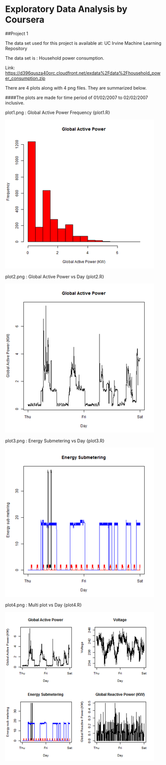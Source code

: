# Exploratory Data Analysis by Coursera 
##Project 1

The data set used for this project is available at: UC Irvine Machine Learning Repository 
 
The data set is : Household power consumption.
 
Link: https://d396qusza40orc.cloudfront.net/exdata%2Fdata%2Fhousehold_power_consumption.zip

There are 4 plots along with 4 png files. They are summarized below.

####The plots are made for time period of 01/02/2007 to 02/02/2007 inclusive.

plot1.png : Global Active Power Frequency {plot1.R}

![alt text](https://github.com/codeBehindMe/EDA_Project1/blob/master/plot1.png "Global Active Power")

plot2.png : Global Active Power vs Day {plot2.R}

![alt text](https://github.com/codeBehindMe/EDA_Project1/blob/master/plot2.png "Global Actiev Power vs Day")

plot3.png : Energy Submetering vs Day {plot3.R}

![alt text](https://github.com/codeBehindMe/EDA_Project1/blob/master/plot3.png "Energy Submeter 1,2 & 3 vs Day")

plot4.png : Multi plot vs Day {plot4.R}

![alt text](https://github.com/codeBehindMe/EDA_Project1/blob/master/plot4.png "Plots of G.A.P Frequency, G.A.P, Voltage and G.R.P vs Day")
